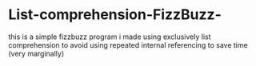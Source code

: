 # List-comprehension-FizzBuzz-
this is a simple fizzbuzz program i made using exclusively list comprehension to avoid using repeated internal referencing to save time (very marginally)
